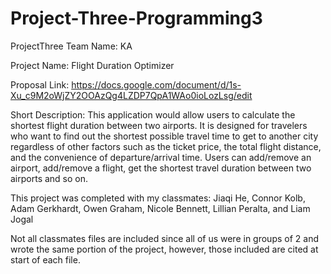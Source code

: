# Project-Three-Programming3
ProjectThree
Team Name: KA

Project Name: Flight Duration Optimizer

Proposal Link: https://docs.google.com/document/d/1s-Xu_c9M2oWjZY2OOAzQg4LZDP7QpA1WAo0ioLozLsg/edit

Short Description:
This application would allow users to calculate the shortest flight duration between two airports. It is designed for travelers who want to find out the shortest possible travel time to get to another city regardless of other factors such as the ticket price, the total flight distance, and the convenience of departure/arrival time. Users can add/remove an airport, add/remove a flight, get the shortest travel duration between two airports and so on.

This project was completed with my classmates: Jiaqi He, Connor Kolb, Adam Gerkhardt, Owen Graham, Nicole Bennett, Lillian Peralta, and Liam Jogal 

Not all classmates files are included since all of us were in groups of 2 and wrote the same portion of the project, however, those included are cited at start of each file.
